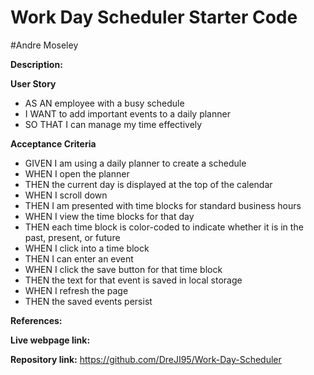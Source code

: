 # Work Day Scheduler Starter Code
#Andre Moseley

**Description:** 

**User Story**
- AS AN employee with a busy schedule
- I WANT to add important events to a daily planner
- SO THAT I can manage my time effectively

**Acceptance Criteria**
- GIVEN I am using a daily planner to create a schedule
- WHEN I open the planner
- THEN the current day is displayed at the top of the calendar
- WHEN I scroll down
- THEN I am presented with time blocks for standard business hours
- WHEN I view the time blocks for that day
- THEN each time block is color-coded to indicate whether it is in the past, present, or future
- WHEN I click into a time block
- THEN I can enter an event
- WHEN I click the save button for that time block
- THEN the text for that event is saved in local storage
- WHEN I refresh the page
- THEN the saved events persist

**References:** 

**Live webpage link:**

**Repository link:** https://github.com/DreJI95/Work-Day-Scheduler